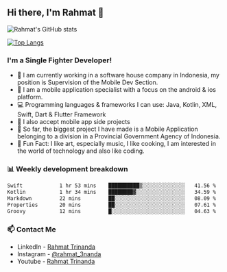 ## Hi there, I'm Rahmat 👋

![Rahmat's GitHub stats](https://github-readme-stats.vercel.app/api?username=rahmat3nanda&count_private=true&show_icons=true&theme=radical)

[![Top Langs](https://github-readme-stats.vercel.app/api/top-langs/?username=rahmat3nanda&show_icons=true&theme=radical&layout=compact)](https://github.com/rahmat3nanda/github-readme-stats)

### I'm a Single Fighter Developer!
- :office: I am currently working in a software house company in Indonesia, my position is Supervision of the Mobile Dev Section.
- :iphone: I am a mobile application specialist with a focus on the android & ios platform.
- :computer: Programming languages & frameworks I can use: Java, Kotlin, XML, Swift, Dart & Flutter Framework
- :handshake: I also accept mobile app side projects
- :police_car: So far, the biggest project I have made is a Mobile Application belonging to a division in a Provincial Government Agency of Indonesia.
- :notebook: Fun Fact: I like art, especially music, I like cooking, I am interested in the world of technology and also like coding.

### 📊 Weekly development breakdown

<!--START_SECTION:waka-->

```txt
Swift            1 hr 53 mins    ██████████▒░░░░░░░░░░░░░░   41.56 %
Kotlin           1 hr 34 mins    ████████▓░░░░░░░░░░░░░░░░   34.59 %
Markdown         22 mins         ██░░░░░░░░░░░░░░░░░░░░░░░   08.09 %
Properties       20 mins         ██░░░░░░░░░░░░░░░░░░░░░░░   07.61 %
Groovy           12 mins         █░░░░░░░░░░░░░░░░░░░░░░░░   04.63 %
```

<!--END_SECTION:waka-->

### 📫 Contact Me
- LinkedIn - [Rahmat Trinanda](https://www.linkedin.com/in/rahmat-trinanda/)
- Instagram - [@rahmat_3nanda](https://www.instagram.com/rahmat_3nanda/)
- Youtube - [Rahmat Trinanda](https://www.youtube.com/channel/UCmhq5_o2cDpYsTtBl24XEAw)
